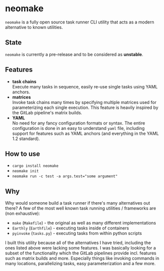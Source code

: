 # neomake

`neomake` is a fully open source task runner CLI utility that acts as a modern alternative to known utilities.

## State

`neomake` is currently a pre-release and to be considered as **unstable**.

## Features

- **task chains**\
  Execute many tasks in sequence, easily re-use single tasks using YAML anchors.
- **matrices**\
  Invoke task chains many times by specifying multiple matrices used for parameterizing each single execution. This feature is heavily inspired by the GitLab pipeline's matrix builds.
- **YAML**\
  No need for any fancy configuration formats or syntax. The entire configuration is done in an easy to understand `yaml` file, including support for features such as YAML anchors (and everything in the YAML 1.2 standard).
  
## How to use

- `cargo install neomake`
- `neomake init`
- `neomake run -c test -a args.test="some argument"`

## Why

Why would someone build a task runner if there's many alternatives out there? A few of the most well known task running utilities / frameworks are (non exhaustive):

* `make` (`Makefile`) - the original as well as many different implementations
* `Earthly` (`Earthfile`) - executing tasks inside of containers
* `pyinvoke` (`tasks.py`) - executing tasks from within python scripts

I built this utility because all of the alternatives I have tried, including the ones listed above were lacking some features. I was basically looking for a subset of the functionality which the GitLab pipelines provide incl. features such as matrix builds and more. Especially things like invoking commands in many locations, parallelizing tasks, easy parameterization and a few more.
